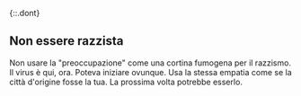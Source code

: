 {::.dont}
## Non essere razzista

Non usare la "preoccupazione" come una cortina fumogena per il razzismo. Il virus è qui, ora. Poteva iniziare ovunque. Usa la stessa empatia come se la città d'origine fosse la tua. La prossima volta potrebbe esserlo.
